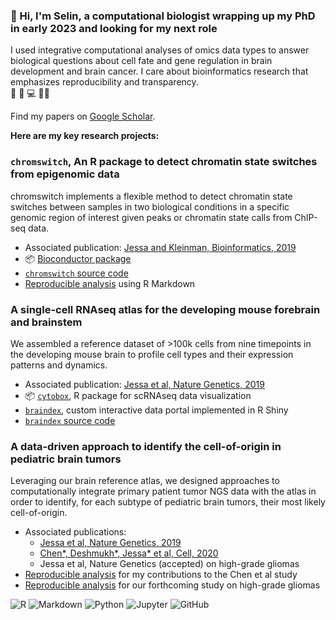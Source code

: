 ### 👋 Hi, I'm Selin, a computational biologist wrapping up my PhD in early 2023 and looking for my next role

I used integrative computational analyses of omics data types to answer biological questions about cell fate and gene regulation in brain development and  brain cancer. I care about bioinformatics research that emphasizes reproducibility and transparency.  
:dna: :microscope: :computer: :woman_technologist:

Find my papers on [Google Scholar](https://scholar.google.ca/citations?user=rkcx2NwAAAAJ&hl=en).

__Here are my key research projects:__

### `chromswitch`, An R package to detect chromatin state switches from epigenomic data

chromswitch implements a flexible method to detect chromatin state switches between samples
in two biological conditions in a specific genomic region of interest given peaks or chromatin state calls from ChIP-seq data.

- Associated publication: [Jessa and Kleinman, Bioinformatics, 2019](https://academic.oup.com/bioinformatics/article/34/13/2286/4846890?login=false)
- :package: [Bioconductor package](https://www.bioconductor.org/packages/release/bioc/html/chromswitch.html)
- [`chromswitch` source code](https://github.com/sjessa/chromswitch)
- [Reproducible analysis](https://sjessa.github.io/chromswitch-analysis/) using R Markdown

### A single-cell RNAseq atlas for the developing mouse forebrain and brainstem 

We assembled a reference dataset of >100k cells from nine timepoints in the developing mouse brain to profile
cell types and their expression patterns and dynamics.

-  Associated publication: [Jessa et al, Nature Genetics, 2019](https://doi.org/10.1038/s41588-019-0531-7)
- :package: [`cytobox`](https://fungenomics.github.io/cytobox/), R package for scRNAseq data visualization
- [`braindex`](http://cc-shiny-01.functionalgenomics.ca/braindex/clusters/), custom interactive data portal implemented in R Shiny
- [`braindex` source code](https://github.com/fungenomics/braindex/tree/master/clusters)

### A data-driven approach to identify the cell-of-origin in pediatric brain tumors

Leveraging our brain reference atlas, we designed approaches to computationally integrate primary patient tumor NGS data with 
the atlas in order to identify, for each subtype of pediatric brain tumors, their most likely cell-of-origin.

- Associated publications:
  - [Jessa et al, Nature Genetics, 2019](https://doi.org/10.1038/s41588-019-0531-7)
  - [Chen*, Deshmukh*, Jessa* et al, Cell, 2020](https://www.cell.com/cell/fulltext/S0092-8674(20)31529-4)
  - Jessa et al, Nature Genetics (accepted) on high-grade gliomas
- [Reproducible analysis](https://fungenomics.github.io/G34-gliomas/) for my contributions to the Chen et al study
- [Reproducible analysis](https://github.com/fungenomics/HGG-oncohistones) for our forthcoming study on high-grade gliomas

<img alt="R" src="https://img.shields.io/badge/r-%23276DC3.svg?style=for-the-badge&logo=r&logoColor=white"/> <img alt="Markdown" src="https://img.shields.io/badge/markdown-%23000000.svg?style=for-the-badge&logo=markdown&logoColor=white"/> <img alt="Python" src="https://img.shields.io/badge/python-%2314354C.svg?style=for-the-badge&logo=python&logoColor=white"/> <img alt="Jupyter" src="https://img.shields.io/badge/Jupyter-%23F37626.svg?style=for-the-badge&logo=Jupyter&logoColor=white" /> <img alt="GitHub" src="https://img.shields.io/badge/github-%23121011.svg?style=for-the-badge&logo=github&logoColor=white"/>
